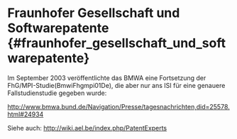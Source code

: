 # Fraunhofer Gesellschaft und Softwarepatente {#fraunhofer_gesellschaft_und_softwarepatente}

Im September 2003 veröffentlichte das BMWA eine Fortsetzung der
FhG/MPI-Studie(BmwiFhgmpi01De), die aber nur ans ISI für eine genauere
Fallstudienstudie gegeben wurde:

<http://www.bmwa.bund.de/Navigation/Presse/tagesnachrichten,did=25578.html#24934>

Siehe auch: <http://wiki.ael.be/index.php/PatentExperts>
